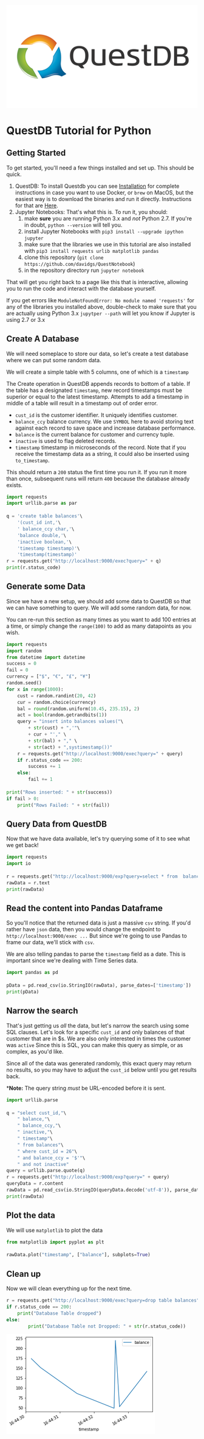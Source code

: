 ![logo](img/QuestDB_Logo_GitHub.png)
# QuestDB Tutorial for Python

## Getting Started

To get started, you'll need a few things installed and set up. This should be quick.

1. QuestDB: To install Questdb you can see [Installation](https://questdb.io/getstarted) for complete instructions in case you want to use Docker, or `brew` on MacOS, but the easiest way is to download the binaries and run it directly. Instructions for that are [Here](https://questdb.io/docs/guideBinaries).
2. Jupyter Notebooks: That's what this is. To run it, you should:
    1. make **sure** you are running Python 3.x and _not_ Python 2.7. If you're in doubt, `python --version` will tell you.
    2. install Jupyter Notebooks with `pip3 install --upgrade ipython jupyter`
    3. make sure that the libraries we use in this tutorial are also installed with `pip3 install requests urlib matplotlib pandas`
    4. clone this repository (`git clone https://github.com/davidgs/QuestNotebook`)
    5. in the repository directory run `jupyter notebook`

That will get you right back to a page like this that is interactive, allowing you to run the code and interact with the database yourself.

If you get errors like `ModuleNotFoundError: No module named 'requests'` for any of the libraries you installed above, double-check to make sure that you are actually using Python 3.x `jupytper --path` will let you know if Jupyter is using 2.7 or 3.x

## Create A Database

We will need someplace to store our data, so let's create a test database where we can put some random data.

We will create a simple table with 5 columns, one of which is a `timestamp`

The Create operation in QuestDB appends records to bottom of a table. If the table has a designated `timestamp`, new record timestamps must be superior or equal to the latest timestamp. Attempts to add a timestamp in middle of a table will result in a timestamp out of order error.

* `cust_id` is the customer identifier. It uniquely identifies customer.
* `balance_ccy` balance currency. We use `SYMBOL` here to avoid storing text against each record to save space and increase database performance.
* `balance` is the current balance for customer and currency tuple.
* `inactive` is used to flag deleted records.
* `timestamp` timestamp in microseconds of the record. Note that if you receive the timestamp data as a string, it could also be inserted using `to_timestamp`.

This should return a `200` status the first time you run it. If you run it more than once, subsequent runs will return `400` because the database already exists.


```python
import requests
import urllib.parse as par

q = 'create table balances'\
    '(cust_id int,'\
    ' balance_ccy char,'\
    'balance double,'\
    'inactive boolean,'\
    'timestamp timestamp)'\
    'timestamp(timestamp)'
r = requests.get("http://localhost:9000/exec?query=" + q)
print(r.status_code)
```

## Generate some Data

Since we have a new setup, we should add some data to QuestDB so that we can have something to query. We will add some random data, for now.

You can re-run this section as many times as you want to add 100 entries at a time, or simply change the `range(100)` to add as many datapoints as you wish.



```python
import requests
import random
from datetime import datetime
success = 0
fail = 0
currency = ["$", "€", "£", "¥"]
random.seed()
for x in range(1000):
    cust = random.randint(20, 42)
    cur = random.choice(currency)
    bal = round(random.uniform(10.45, 235.15), 2)
    act = bool(random.getrandbits(1))
    query = "insert into balances values("\
        + str(cust) + ",'"\
        + cur + "'," \
        + str(bal) + "," \
        + str(act) + ",systimestamp())"
    r = requests.get("http://localhost:9000/exec?query=" + query)
    if r.status_code == 200:
        success += 1
    else:
        fail += 1

print("Rows inserted: " + str(success))
if fail > 0:
    print("Rows Failed: " + str(fail))

```

## Query Data from QuestDB

Now that we have data available, let's try querying some of it to see what we get back!


```python
import requests
import io

r = requests.get("http://localhost:9000/exp?query=select * from  balances")
rawData = r.text
print(rawData)

```

## Read the content into Pandas Dataframe

So you'll notice that the returned data is just a massive `csv` string. If you'd rather have `json` data, then you would change the endpoint to `http://localhost:9000/exec ...` But since we're going to use Pandas to frame our data, we'll stick with `csv`.

We are also telling pandas to parse the `timestamp` field as a date. This is important since we're dealing with Time Series data.


```python
import pandas as pd

pData = pd.read_csv(io.StringIO(rawData), parse_dates=['timestamp'])
print(pData)

```

## Narrow the search

That's just getting us *all* the data, but let's narrow the search using some SQL clauses. Let's look for a specific `cust_id` and only balances of that customer that are in $s. We are also only interested in times the customer was `active` Since this is SQL, you can make this query as simple, or as complex, as you'd like.

Since all of the data was generated randomly, this exact query may return no results, so you may have to adjust the `cust_id` below until you get results back.

***Note:** The query string _must_ be URL-encoded before it is sent.


```python
import urllib.parse

q = "select cust_id,"\
    " balance,"\
    " balance_ccy,"\
    " inactive,"\
    " timestamp"\
    " from balances"\
    " where cust_id = 26"\
    " and balance_ccy = '$'"\
    " and not inactive"
query = urllib.parse.quote(q)
r = requests.get("http://localhost:9000/exp?query=" + query)
queryData = r.content
rawData = pd.read_csv(io.StringIO(queryData.decode('utf-8')), parse_dates=['timestamp'])
print(rawData)
```

## Plot the data

We will use `matplotlib` to plot the data


```python
from matplotlib import pyplot as plt

rawData.plot("timestamp", ["balance"], subplots=True)


```

## Clean up

Now we will clean everything up for the next time.


```python
r = requests.get("http://localhost:9000/exec?query=drop table balances")
if r.status_code == 200:
    print("Database Table dropped")
else:
        print("Database Table not Dropped: " + str(r.status_code))
```
![graph](img/output.png)